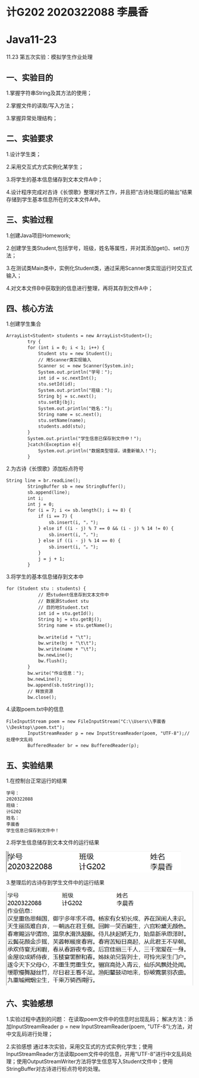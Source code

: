 # 计G202 2020322088 李晨香
# Java11-23
11.23 第五次实验：模拟学生作业处理

## 一、实验目的
1.掌握字符串String及其方法的使用；

2.掌握文件的读取/写入方法；

3.掌握异常处理结构；

## 二、实验要求
1.设计学生类；

2.采用交互式方式实例化某学生；

3.将学生的基本信息储存到文本文件A中；

4.设计程序完成对古诗《长恨歌》整理对齐工作，并且把“古诗处理后的输出”结果存储到学生基本信息所在的文本文件A中。

## 三、实验过程
1.创建Java项目Homework;

2.创建学生类Student,包括学号，班级，姓名等属性，并对其添加get()、set()方法；

3.在测试类Main类中，实例化Student类，通过采用Scanner类实现运行时交互式输入；

4.对文本文件B中获取到的信息进行整理，再将其存到文件A中；

## 四、核心方法
1.创建学生集合
```
ArrayList<Student> students = new ArrayList<Student>();
		try {
		for (int i = 0; i < 1; i++) {
			Student stu = new Student();
			// 用Scanner类实现输入
			Scanner sc = new Scanner(System.in);
			System.out.println("学号：");
			int id = sc.nextInt();
			stu.setId(id);
			System.out.println("班级：");
			String bj = sc.next();
			stu.setBj(bj);
			System.out.println("姓名：");
			String name = sc.next();
			stu.setName(name);
			students.add(stu);
		}
		System.out.println("学生信息已保存到文件中！");
		}catch(Exception e){
			System.out.println("数据类型错误，请重新输入！");
		}
```

2.为古诗《长恨歌》添加标点符号
```
String line = br.readLine();
		StringBuffer sb = new StringBuffer();
		sb.append(line);
		int i;
		int j = 0;
		for (i = 7; i <= sb.length(); i += 8) {
			if (i == 7) {
				sb.insert(i, "，");
			} else if ((i - j) % 7 == 0 && (i - j) % 14 != 0) {
				sb.insert(i, "，");
			} else if ((i - j) % 14 == 0) {
				sb.insert(i, "。");
			}
			j = j + 1;
		}
```

3.将学生的基本信息储存到文本中
```
for (Student stu : students) {
			// 把student信息存到文本文件中
			// 数据源Student stu
			// 目的地Student.txt
			int id = stu.getId();
			String bj = stu.getBj();
			String name = stu.getName();

			bw.write(id + "\t");
			bw.write(bj + "\t\t");
			bw.write(name + "\t");
			bw.newLine();
			bw.flush();
		}
		bw.write("作业信息：");
		bw.newLine();
		bw.append(sb.toString());
		// 释放资源
		bw.close();
```
4.读取poem.txt中的信息
```
FileInputStream poem = new FileInputStream("C:\\Users\\李晨香\\Desktop\\poem.txt");
		InputStreamReader p = new InputStreamReader(poem, "UTF-8");// 处理中文乱码
		BufferedReader br = new BufferedReader(p);
```

## 五、实验结果
1.在控制台正常运行的结果
```
学号：
2020322088
班级：
计G202
姓名：
李晨香
学生信息已保存到文件中！
```
2.将学生信息储存到文本文件的运行结果

![](https://github.com/Li-ChenXiang/Java11-23/blob/main/%E6%90%9C%E7%8B%97%E6%88%AA%E5%9B%BE20201201153648.jpg)

3.整理后的古诗存到学生文件中的运行结果

![](https://github.com/Li-ChenXiang/Java11-23/blob/main/%E6%90%9C%E7%8B%97%E6%88%AA%E5%9B%BE20201201155718.jpg)

## 六、实验感想
1.实验过程中遇到的问题：
在读取poem文件中的信息时出现乱码； 解决方法：添加InputStreamReader p = new InputStreamReader(poem, "UTF-8");方法，对中文乱码进行处理； 

2.实验感想
通过本次实验，采用交互式的方式实例化学生；使用InputStreamReader方法读取poem文件中的信息，并用“UTF-8”进行中文乱码处理；使用OutputStreamWriter方法将学生信息写入Student文件中；使用StringBuffer对古诗进行标点符号的处理。
